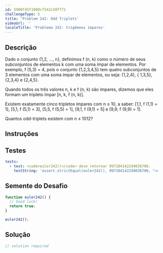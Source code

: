 ```yaml
---
id: 5900f45f1000cf542c50ff71
challengeType: 5
title: 'Problem 242: Odd Triplets'
videoUrl: ''
localeTitle: 'Problema 242: trigêmeos ímpares'
---
```


## Descrição
<section id="description"> Dado o conjunto {1,2, ..., n}, definimos f (n, k) como o número de seus subconjuntos de elementos k com uma soma ímpar de elementos. Por exemplo, f (5,3) = 4, pois o conjunto {1,2,3,4,5} tem quatro subconjuntos de 3 elementos com uma soma ímpar de elementos, ou seja: {1,2,4}, { 1,3,5}, {2,3,4} e {2,4,5}. <p> Quando todos os três valores n, k e f (n, k) são ímpares, dizemos que eles formam um tripleto ímpar [n, k, f (n, k)]. </p><p> Existem exatamente cinco tripletos ímpares com n ≤ 10, a saber: [1,1, f (1,1) = 1], [5,1, f (5,1) = 3], [5,5, f (5,5) = 1], [9,1, f (9,1) = 5] e [9,9, f (9,9) = 1]. </p><p> Quantos odd-triplets existem com n ≤ 1012? </p></section>

## Instruções
<section id="instructions">
</section>

## Testes
<section id='tests'>

```yml
tests:
  - text: <code>euler242()</code> deve retornar 997104142249036700.
    testString: 'assert.strictEqual(euler242(), 997104142249036700, "<code>euler242()</code> should return 997104142249036700.");'

```

</section>

## Semente do Desafio
<section id='challengeSeed'>

<div id='js-seed'>

```js
function euler242() {
  // Good luck!
  return true;
}

euler242();

```

</div>



</section>

## Solução
<section id='solution'>

```js
// solution required
```
</section>
